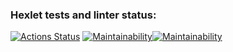 ### Hexlet tests and linter status:
[![Actions Status](https://github.com/Wesrtty/backend-project-lvl2/workflows/hexlet-check/badge.svg)](https://github.com/Wesrtty/backend-project-lvl2/actions)
[![Maintainability](https://github.com/Wesrtty/backend-project-lvl2/workflows/node.yml/badge.svg)](https://codeclimate.com/github/Wesrtty/backend-project-lvl2/maintainability)[![Maintainability](https://api.codeclimate.com/v1/badges/d987a0c521c6ee97a574/maintainability)](https://codeclimate.com/github/Wesrtty/backend-project-lvl2/maintainability)
